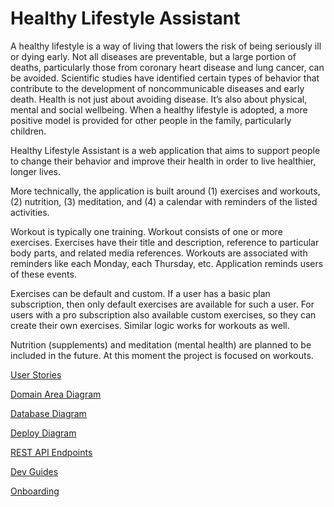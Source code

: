 # Healthy Lifestyle Assistant

A healthy lifestyle is a way of living that lowers the risk of being seriously ill or dying early. Not all diseases are preventable, but a large portion of deaths, particularly those from coronary heart disease and lung cancer, can be avoided. Scientific studies have identified certain types of behavior that contribute to the development of noncommunicable diseases and early death. Health is not just about avoiding disease. It’s also about physical, mental and social wellbeing. When a healthy lifestyle is adopted, a more positive model is provided for other people in the family, particularly children. 

Healthy Lifestyle Assistant is a web application that aims to support people to change their behavior and improve their health in order to live healthier, longer lives.

More technically, the application is built around (1) exercises and workouts, (2) nutrition, (3) meditation, and (4) a calendar with reminders of the listed activities.

Workout is typically one training. Workout consists of one or more exercises. Exercises have their title and description, reference to particular body parts, and related media references. 
Workouts are associated with reminders like each Monday, each Thursday, etc. Application reminds users of these events.

Exercises can be default and custom. If a user has a basic plan subscription, then only default exercises are available for such a user. For users with a pro subscription also available custom exercises, so they can create their own exercises. Similar logic works for workouts as well.

Nutrition (supplements) and meditation (mental health) are planned to be included in the future. At this moment the project is focused on workouts.

[User Stories](https://github.com/Healthy-Lifestyle-Assistant/docs/tree/main/User-Stories)

[Domain Area Diagram](https://github.com/Healthy-Lifestyle-Assistant/docs/blob/main/Diagrams/Domain-Diagram.md)

[Database Diagram](https://github.com/Healthy-Lifestyle-Assistant/docs/blob/main/Diagrams/Database-Diagram.md)

[Deploy Diagram](https://github.com/Healthy-Lifestyle-Assistant/docs/blob/main/Diagrams/Deploy-Diagram.md)

[REST API Endpoints](https://github.com/Healthy-Lifestyle-Assistant/docs/tree/main/REST-API)

[Dev Guides](https://github.com/Healthy-Lifestyle-Assistant/docs/blob/main/Guides.md)

[Onboarding](https://github.com/Healthy-Lifestyle-Assistant/docs/tree/main/Onboarding)
